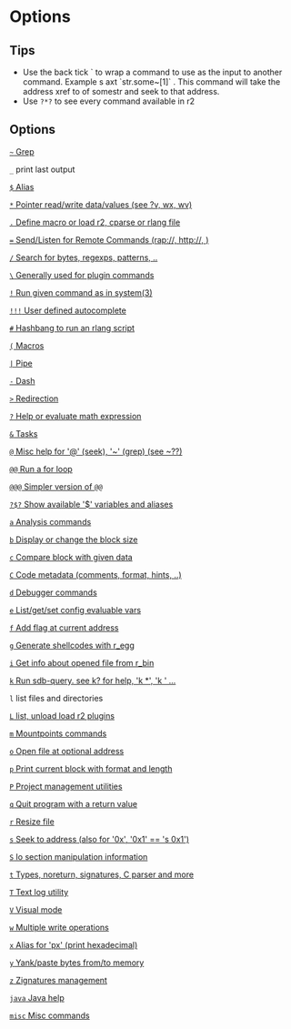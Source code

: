 <!-- TITLE: Options -->
# Options

## Tips
  - Use the back tick \` to wrap a command to use as the input to another command. Example s axt \`str.some~[1]\` . This command will take the address xref to of somestr and seek to that address.
  - Use `?*?` to see every command available in r2

## Options
[ `~` Grep](/options/grep)

`_` print last output

[ `$` Alias](/options/alias)

[ `*` Pointer read/write data/values (see ?v, wx, wv)](/options/pointer)

[ `.` Define macro or load r2, cparse or rlang file](/options/define)

[ `=` Send/Listen for Remote Commands (rap://, http://, <fd>)](/options/send)

[ `/` Search for bytes, regexps, patterns, ..](/options/search)

[ `\` Generally used for plugin commands](/options/plugins_slash)

[ `!` Run given command as in system(3)](/options/run)

[ `!!!` User defined autocomplete](/options/autocomplete)

[ `#` Hashbang to run an rlang script](/options/hashbang)

[ `(` Macros](/options/macros)

[ `|` Pipe](/options/pipe)

[`-` Dash](/options/dash)

[`>` Redirection](/options/redirection)

[ `?` Help or evaluate math expression](/options/help_evaluate)

[ `&` Tasks](/options/task)

[ `@` Misc help for '@' (seek), '~' (grep) (see ~??)](/options/misc)

[ `@@` Run a for loop](/options/run-a-for-loop)

[ `@@@` Simpler version of `@@` ](/options/simple_loop)

[ `?$?` Show available '$' variables and aliases](/options/show)

[ `a` Analysis commands](/options/a)

[ `b` Display or change the block size](/options/b)

[ `c` Compare block with given data](/options/c)

[ `C` Code metadata (comments, format, hints, ..)](/options/capc)

[ `d` Debugger commands](/options/d)

[ `e` List/get/set config evaluable vars](/options/e)

[ `f` Add flag at current address](/options/f)

[ `g` Generate shellcodes with r_egg](/options/g)

[ `i` Get info about opened file from r_bin](/options/i)

[ `k` Run sdb-query. see k? for help, 'k *', 'k ' ...](/options/k)

`l` list files and directories

[ `L` list, unload load r2 plugins](/options/cap_l)

[ `m` Mountpoints commands](/options/m)

[ `o` Open file at optional address](/options/o)

[ `p` Print current block with format and length](/options/p)

[ `P` Project management utilities](/options/cap_p)

[ `q` Quit program with a return value](/options/q)

[ `r` Resize file](/options/r)

[ `s` Seek to address (also for '0x', '0x1' == 's 0x1')](/options/s)

[ `S` Io section manipulation information](/options/cap_s)

[ `t` Types, noreturn, signatures, C parser and more](/options/t)

[ `T` Text log utility](/options/cap_t)

[ `V` Visual mode](/options/cap_v)

[ `w` Multiple write operations](/options/w)

[ `x` Alias for 'px' (print hexadecimal)](/options/x)

[ `y` Yank/paste bytes from/to memory](/options/y)

[ `z` Zignatures management](/options/z)

[ `java` Java help](/options/java)

[`misc` Misc commands](/options/other)